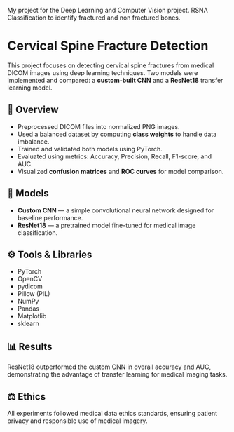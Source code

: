 My project for the Deep Learning and Computer Vision project. RSNA Classification to identify fractured and non fractured bones.

# Cervical Spine Fracture Detection

This project focuses on detecting cervical spine fractures from medical DICOM images using deep learning techniques. Two models were implemented and compared: a **custom-built CNN** and a **ResNet18** transfer learning model.

## 🧠 Overview
- Preprocessed DICOM files into normalized PNG images.
- Used a balanced dataset by computing **class weights** to handle data imbalance.
- Trained and validated both models using PyTorch.
- Evaluated using metrics: Accuracy, Precision, Recall, F1-score, and AUC.
- Visualized **confusion matrices** and **ROC curves** for model comparison.

## 🧩 Models
- **Custom CNN** — a simple convolutional neural network designed for baseline performance.
- **ResNet18** — a pretrained model fine-tuned for medical image classification.

## ⚙️ Tools & Libraries
- PyTorch  
- OpenCV  
- pydicom
- Pillow (PIL)
- NumPy
- Pandas
- Matplotlib
- sklearn  

## 📊 Results
ResNet18 outperformed the custom CNN in overall accuracy and AUC, demonstrating the advantage of transfer learning for medical imaging tasks.

## ⚖️ Ethics
All experiments followed medical data ethics standards, ensuring patient privacy and responsible use of medical imagery.

